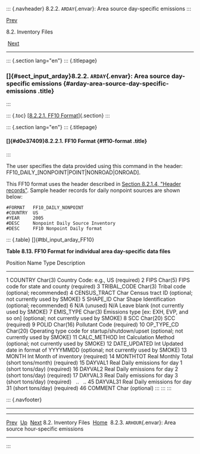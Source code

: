 ::: {.navheader}
8.2.2. `ARDAY`{.envar}: Area source day-specific emissions
:::

[Prev](ch08s02.html) 

8.2. Inventory Files

 [Next](ch08s02s03.html)

------------------------------------------------------------------------

::: {.section lang="en"}
::: {.titlepage}
<div>

<div>

### []{#sect_input_arday}8.2.2. `ARDAY`{.envar}: Area source day-specific emissions {#arday-area-source-day-specific-emissions .title}

</div>

</div>
:::

::: {.toc}
[[8.2.2.1. FF10 Format](ch08s02s02.html#d0e37409)]{.section}
:::

::: {.section lang="en"}
::: {.titlepage}
<div>

<div>

#### []{#d0e37409}8.2.2.1. FF10 Format {#ff10-format .title}

</div>

</div>
:::

The user specifies the data provided using this command in the header:
FF10\_DAILY\_\[NONPOINT\|POINT\|NONROAD\|ONROAD\].

This FF10 format uses the header described in [Section 8.2.1.4, "Header
records"](ch08s02.html#sect_input_inventory_header "8.2.1.4. Header records").
Sample header records for daily nonpoint sources are shown below:

``` {.programlisting}
#FORMAT   FF10_DAILY_NONPOINT
#COUNTRY  US
#YEAR     2005
#DESC     Nonpoint Daily Source Inventory
#DESC     FF10 Nonpoint Daily format
```

::: {.table}
[]{#tbl_input_arday_FF10}

**Table 8.13. FF10 Format for individual area day-specific data files**

  Position   Name            Type       Description
  ---------- --------------- ---------- ----------------------------------------------------------------------------------------
  1          COUNTRY         Char(3)    Country Code: e.g., US (required)
  2          FIPS            Char(5)    FIPS code for state and county (required)
  3          TRIBAL\_CODE    Char(3)    Tribal code (optional; recommended)
  4          CENSUS\_TRACT   Char       Census tract ID (optional; not currently used by SMOKE)
  5          SHAPE\_ID       Char       Shape Identification (optional; recommended)
  6          N/A (unused)    N/A        Leave blank (not currently used by SMOKE)
  7          EMIS\_TYPE      Char(3)    Emissions type \[ex: EXH, EVP, and so on\] (optional; not currently used by SMOKE)
  8          SCC             Char(20)   SCC (required)
  9          POLID           Char(16)   Pollutant Code (required)
  10         OP\_TYPE\_CD    Char(20)   Operating type code for startup/shutdown/upset (optional; not currently used by SMOKE)
  11         CALC\_METHOD    Int        Calculation Method (optional; not currently used by SMOKE)
  12         DATE\_UPDATED   Int        Updated date in format of YYYYMMDD (optional; not currently used by SMOKE)
  13         MONTH           Int        Month of inventory (required)
  14         MONTHTOT        Real       Monthly Total (short tons/month) (required)
  15         DAYVAL1         Real       Daily emissions for day 1 (short tons/day) (required)
  16         DAYVAL2         Real       Daily emissions for day 2 (short tons/day) (required)
  17         DAYVAL3         Real       Daily emissions for day 3 (short tons/day) (required)
             ..                         ..
  45         DAYVAL31        Real       Daily emissions for day 31 (short tons/day) (required)
  46         COMMENT         Char       (optional)
:::
:::
:::

::: {.navfooter}

------------------------------------------------------------------------

  ----------------------- -------------------- ---------------------------------------------------------------
  [Prev](ch08s02.html)     [Up](ch08s02.html)                                          [Next](ch08s02s03.html)
  8.2. Inventory Files     [Home](index.html)     8.2.3. `ARHOUR`{.envar}: Area source hour-specific emissions
  ----------------------- -------------------- ---------------------------------------------------------------
:::
